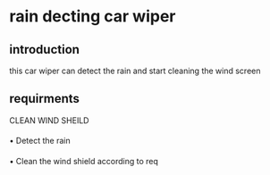 # rain decting car wiper
## introduction
this car wiper can detect the rain and start cleaning the wind screen
## requirments
CLEAN WIND SHEILD
####
•	Detect the rain
####
•	Clean the wind shield according to req
